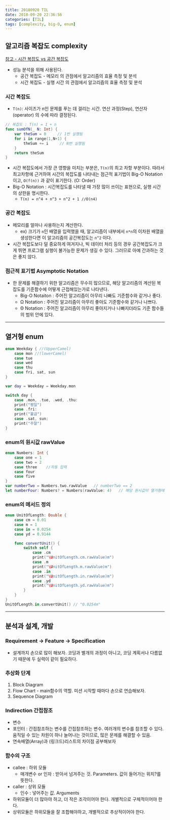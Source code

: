 ```yaml
---
title: 20180920 TIL
date: 2018-09-20 22:36:56
categories: [TIL]
tags: [complexity, big-O, enum]
---
```


## 알고리즘 복잡도 complexity
[참고 - 시간 복잡도 vs 공간 복잡도](https://ledgku.tistory.com/33)
- 성능 분석을 위해 사용된다.
  - 공간 복잡도 - 메모리 의 관점에서 알고리즘의 효율 측정 및 분석
  - 시간 복잡도 - 실행 시간 의 관점에서 알고리즘의 효율 측정 및 분석

### 시간 복잡도
- `T(n)`: 사이즈가 n인 문제를 푸는 데 걸리는 시간. 연산 과정(Step), 연산자(operator) 의 수에 따라 결정된다.

```swift
// 복잡도 : T(n) = 1 + n
func sumOfN(_ N: Int) {
    var theSum = 0     // 1번 실행됨
    for i in range(1,N+1) {
        theSum += i     // N번 실행됨
    }
    return theSum
}
```
- 시간 복잡도에서 가장 큰 영향을 미치는 부분은, `T(n)`의 최고 차항 부분이다. 따라서 최고차항에 근거하여 시간의 복잡도를 나타내는 점근적 표기법이 Big-O Notation 이고, `O(f(n))` 과 같이 표기한다. (O: Order)
- Big-O Notation : 시간복잡도를 나타낼 때 가장 많이 쓰이는 표현으로, 실행 시간의 상한을 명시한다.
  - `T(n) = n^4 + n^3 + n^2 + 1 //O(n4)`

### 공간 복잡도
- 메모리를 얼마나 사용하는지 계산한다.
  - ex) 크기가 `n`인 배열을 입력했을 때, 알고리즘이 내부에서 `n*n`의 이차원 배열을 생성한다면 이 알고리즘의 공간복잡도는 `n^2` 이다.
- 시간 복잡도보다 덜 중요하게 여겨지나, 빅 데이터 처리 등의 경우 공간복잡도가 크게 뛰면 프로그램 실행이 불가능한 문제가 생길 수 있다. 그러므로 아예 간과하는 것은 좋지 않다.

### 점근적 표기법 Asymptotic Notation
- 한 문제를 해결하기 위한 알고리즘은 무수히 많으므로, 해당 알고리즘의 계산된 복잡도를 기준함수에 어떻게 근접해있는가로 나타낸다.
  - Big-O Notaiton : 주어진 알고리즘이 아무리 나빠도 기준함수와 같거나 좋다.
  - Ω Notation : 주어진 알고리즘이 아무리 좋아도 기준함수와 같거나 나쁘다.
  - Θ Notation : 주어진 알고리즘이 아무리 좋아지거나 나빠지더라도 기준 함수들의 범위 안에 있다.

***

## 열거형 enum

```swift
enum Weekday { //(UpperCamel)
    case mon //(lowerCamel)
    case tue
    case wed
    case thu
    case fri, sat, sun
}

var day = Weekday = Weekday.mon

switch day {
    case .mon, .tue, .wed, .thu:
    print("평일")
    case .fri:
    print("불금")
    case .sat, sun:
    print("주말")
}
```

### enum의 원시값 rawValue
```swift
enum Numbers: Int {
    case one = 1
    case two = 2
    case three    //자동 입력
    case four
    case five
}
var numberTwo = Numbers.two.rawValue   // numberTwo == 2
let numberFour: Numbers? = Numbers(rawValue: 4)   // 해당 원시값이 열거형에 없을 수 있으므로 옵셔널 타입이다.
```

### enum의 메서드 정의
```swift
enum UnitOfLength: Double {
    case cm = 0.01
    case m = 1
    case in = 0.0254
    case yd = 0.9144

    func convertUnit() {
        switch self {
            case .cm
            print("\UnitOfLength.cm.rawValue)m")
            case .m
            print("\UnitOfLength.m.rawValue)m")
            case .in
            print("\UnitOfLength.in.rawValue)m")
            case .yd
            print("\UnitOfLength.yd.rawValue)m")
        }
    }
}
UnitOfLength.in.convertUnit() // "0.0254m"
```

***

## 분석과 설계, 개발

### Requirement -> Feature -> Specification
- 설계까지 손으로 많이 해보자. 코딩과 별개의 과정이 아니고, 코딩 계획서나 다름없기 때문에 두 실력이 같이 필요하다.

### 추상화 단계
1. Block Diagram
2. Flow Chart - main함수의 역할. 미션 시작할 때마다 손으로 연습해보자.
3. Sequence Diagram

### Indirection 간접참조
- 변수
- 포인터 : 간접참조하는 변수를 간접참조하는 변수. 여러개의 변수를 참조할 수 있다. 움직일 수 있는 차원이 하나 늘어나는 것이므로, 많은 문제를 해결할 수 있음.
- 연속배열(Array)과 (링크드)리스트의 차이점 공부해보자

### 함수의 구조
- callee : 하위 모듈
  - 매개변수 or 인자 : 받아서 넘겨주는 것. Parameters. 값이 들어가는 위치?를 뜻한다.
- caller : 상위 모듈
  - 인수 : 넣어주는 값. Arguments
- 하위모듈이 더 많아야 하고, 더 작은 조각이어야 한다. 개별적으로 구체적이어야 한다.
- 상위모듈은 하위모듈을 잘 조합해야하고, 개별적으로 추상적이어야 한다.
